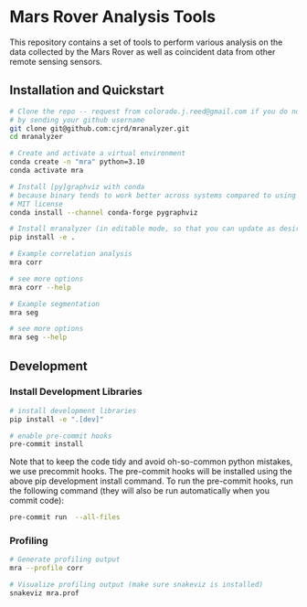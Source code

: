 # Mars Rover Analysis Tools
This repository contains a set of tools to perform various analysis on the data collected by the Mars Rover as well as coincident data from other remote sensing sensors.


## Installation and Quickstart

```bash
# Clone the repo -- request from colorado.j.reed@gmail.com if you do not have permission
# by sending your github username
git clone git@github.com:cjrd/mranalyzer.git
cd mranalyzer

# Create and activate a virtual environment
conda create -n "mra" python=3.10
conda activate mra

# Install [py]graphviz with conda
# because binary tends to work better across systems compared to using pip
# MIT license
conda install --channel conda-forge pygraphviz

# Install mranalyzer (in editable mode, so that you can update as desired)
pip install -e .

# Example correlation analysis
mra corr

# see more options
mra corr --help

# Example segmentation
mra seg

# see more options
mra seg --help
```


## Development

### Install Development Libraries
```bash
# install development libraries
pip install -e ".[dev]"

# enable pre-commit hooks
pre-commit install
```

Note that to keep the code tidy and avoid oh-so-common python mistakes, we use precommit hooks. The pre-commit hooks will be installed using the above pip development install command. To run the pre-commit hooks, run the following command (they will also be run automatically when you commit code):
```bash
pre-commit run  --all-files
```

### Profiling
```bash
# Generate profiling output
mra --profile corr

# Visualize profiling output (make sure snakeviz is installed)
snakeviz mra.prof
```